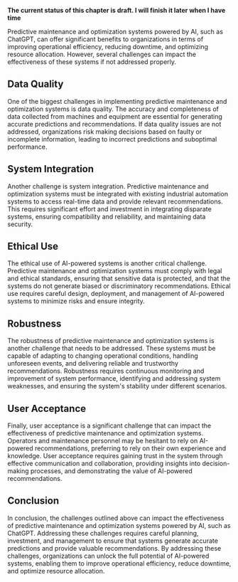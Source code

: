 **The current status of this chapter is draft. I will finish it later when I have time**

Predictive maintenance and optimization systems powered by AI, such as ChatGPT, can offer significant benefits to organizations in terms of improving operational efficiency, reducing downtime, and optimizing resource allocation. However, several challenges can impact the effectiveness of these systems if not addressed properly.

**Data Quality**
----------------

One of the biggest challenges in implementing predictive maintenance and optimization systems is data quality. The accuracy and completeness of data collected from machines and equipment are essential for generating accurate predictions and recommendations. If data quality issues are not addressed, organizations risk making decisions based on faulty or incomplete information, leading to incorrect predictions and suboptimal performance.

**System Integration**
----------------------

Another challenge is system integration. Predictive maintenance and optimization systems must be integrated with existing industrial automation systems to access real-time data and provide relevant recommendations. This requires significant effort and investment in integrating disparate systems, ensuring compatibility and reliability, and maintaining data security.

**Ethical Use**
---------------

The ethical use of AI-powered systems is another critical challenge. Predictive maintenance and optimization systems must comply with legal and ethical standards, ensuring that sensitive data is protected, and that the systems do not generate biased or discriminatory recommendations. Ethical use requires careful design, deployment, and management of AI-powered systems to minimize risks and ensure integrity.

**Robustness**
--------------

The robustness of predictive maintenance and optimization systems is another challenge that needs to be addressed. These systems must be capable of adapting to changing operational conditions, handling unforeseen events, and delivering reliable and trustworthy recommendations. Robustness requires continuous monitoring and improvement of system performance, identifying and addressing system weaknesses, and ensuring the system's stability under different scenarios.

**User Acceptance**
-------------------

Finally, user acceptance is a significant challenge that can impact the effectiveness of predictive maintenance and optimization systems. Operators and maintenance personnel may be hesitant to rely on AI-powered recommendations, preferring to rely on their own experience and knowledge. User acceptance requires gaining trust in the system through effective communication and collaboration, providing insights into decision-making processes, and demonstrating the value of AI-powered recommendations.

**Conclusion**
--------------

In conclusion, the challenges outlined above can impact the effectiveness of predictive maintenance and optimization systems powered by AI, such as ChatGPT. Addressing these challenges requires careful planning, investment, and management to ensure that systems generate accurate predictions and provide valuable recommendations. By addressing these challenges, organizations can unlock the full potential of AI-powered systems, enabling them to improve operational efficiency, reduce downtime, and optimize resource allocation.
